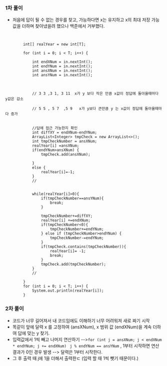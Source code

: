 ### 1차 풀이
- 처음에 답이 될 수 없는 경우를 찾고, 가능하다면 x는 유지하고 x의 최대 저장 가능 값을 더하며 찾아냈을려 했으나 백준에서 거부했다.

```agsl


        int[] realYear = new int[T];

        for (int i = 0; i < T; i++) {

            int endXNum = in.nextInt();
            int endYNum = in.nextInt();
            int ansXNum = in.nextInt();
            int ansYNum = in.nextInt();



            // 3 3 ,3 1, 3 11  x가 y 보다 작은 만큼 x값이 정답에 돌아올때마다 y값은 감소

            // 5 5 , 5 7  ,5 9   x가 y보다 큰만큼 y 는 x값이 정답에 돌아올때마다 증가


            //답에 접근 가능한지 확인
            int diffXY = endXNum-endYNum;
            ArrayList<Integer> tmpCheck = new ArrayList<>();
            int tmpCheckNumber = ansXNum;
            realYear[i] =ansXNum;
            if(endYNum>ansXNum) {
                tmpCheck.add(ansXNum);

            }
            else {
                realYear[i]=-1;
            }
            //


            while(realYear[i]>0){
                if(tmpCheckNumber==ansYNum){
                    break;
                }

                tmpCheckNumber+=diffXY;
                realYear[i] +=endXNum;
                if(tmpCheckNumber<0){
                    tmpCheckNumber+=endYNum;
                } else if (tmpCheckNumber>endYNum) {
                    tmpCheckNumber-=endYNum;
                }
                if(tmpCheck.contains(tmpCheckNumber)){
                    realYear[i]= -1;
                    break;
                }
                tmpCheck.add(tmpCheckNumber);
            }
            //

        }
        for (int i = 0; i < T; i++) {
            System.out.println(realYear[i]);
        }

```


### 2차 풀이

- 코드가 너무 길어져서 내 코드임에도 이해하기 너무 어려워져 새로 짜기 시작
- 똑같이 앞에 달력 x 를 고정하여 (ansXNum), x 범위 값 (endXNum)을 계속 더하여 답에 맞는 y 찾기.
- 입력값에서 1씩 빼고 나머지 연산하기 -->` for (int j = ansXNum; j < endXNum * endYNum; j += endXNum) `
 ` j % endYNum == ansYNum`  ,  1부터 시작하면 연산 결과가 0인 경우 발생 --> 달력은 1부터 시작한다.
- 그 후 출력 때 j에 1을 더해서 출력한ㄷ (입력 할 때 1씩 뺏기 때문이다.)